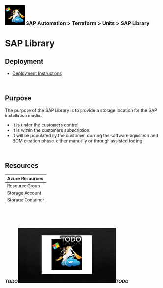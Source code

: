 ### <img src="../../../../../documentation/assets/UnicornSAPBlack256x256.png" width="64px"> SAP Automation > Terraform > Units > SAP Library
# SAP Library

## Deployment
- [Deployment Instructions](deployment.md)

<br>

## Purpose

The purpose of the SAP Library is to provide a storage location for the SAP installation media.
- It is under the customers control.
- It is within the customers subscription.
- It will be populated by the customer, durring the software aquisition and BOM creation phase, either manually or through assisted tooling.

<br>

## Resources

| Azure Resources   |
|:----------------- |
| Resource Group    |
| Storage Account   |
| Storage Container |
<br><br><br>


***TODO***<img src="../../../../../documentation/assets/TODO.png" width="320px">***TODO***
